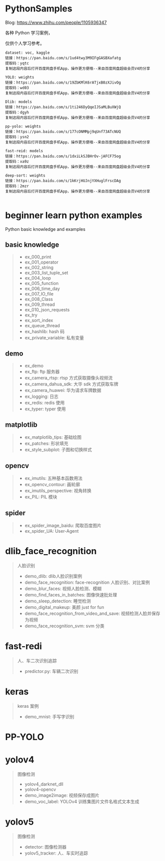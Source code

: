 # PythonSamples
Blog: https://www.zhihu.com/people/1105936347

各种 Python 学习案例，

仅供个人学习参考。

```
dataset: voc, kaggle
链接：https://pan.baidu.com/s/1ud4twy3M9IFgGASBXafatg 
提取码：yqtc 
复制这段内容后打开百度网盘手机App，操作更方便哦--来自百度网盘超级会员V4的分享

YOLO: weights
链接：https://pan.baidu.com/s/19ZbKMlK6rATjxB0zXJivOg 
提取码：wd03 
复制这段内容后打开百度网盘手机App，操作更方便哦--来自百度网盘超级会员V4的分享

Dlib: models
链接：https://pan.baidu.com/s/1ti246DyQqeIJSaMLBuXWjQ 
提取码：dgyh 
复制这段内容后打开百度网盘手机App，操作更方便哦--来自百度网盘超级会员V4的分享

pp-yolo: weights
链接：https://pan.baidu.com/s/177cONMMpj9qUnf73ATcNUQ 
提取码：ysn2 
复制这段内容后打开百度网盘手机App，操作更方便哦--来自百度网盘超级会员V4的分享

fast-reid: models
链接：https://pan.baidu.com/s/1dxiLkSJBHrOv-jAFCF75og 
提取码：xa9z 
复制这段内容后打开百度网盘手机App，操作更方便哦--来自百度网盘超级会员V4的分享

deep-sort: weights
链接：https://pan.baidu.com/s/1kKrjHUJnjYXHuglFrscDAg 
提取码：2mzr 
复制这段内容后打开百度网盘手机App，操作更方便哦--来自百度网盘超级会员V4的分享


```

# beginner learn python examples
Python basic knowledge and examples
## basic knowledge
> - ex_000_print
> - ex_001_operator
> - ex_002_string
> - ex_003_list_tuple_set
> - ex_004_loop
> - ex_005_function
> - ex_006_time_day
> - ex_007_IO_file
> - ex_008_Class
> - ex_009_thread
> - ex_010_json_requests
> - ex_try
> - ex_sort_index
> - ex_queue_thread
> - ex_hashlib: hash 码
> - ex_private_variable: 私有变量

## demo
> - ex_demo
> - ex_ftp: ftp 服务器
> - ex_camera_rtsp: rtsp 方式获取摄像头视频流
> - ex_camera_dahua_sdk: 大华 sdk 方式获取车牌
> - ex_camera_huawei: 华为请求车牌数据
> - ex_logging: 日志
> - ex_redis: redis 使用
> - ex_typer: typer 使用

## matplotlib
> - ex_matplotlib_tips: 基础绘图
> - ex_patches: 形状填充
> - ex_style_subplot: 子图和切换样式

## opencv
> - ex_imutils: 五种基本函数用法
> - ex_opencv_contour: 画轮廓
> - ex_imutils_perspective: 视角转换
> - ex_PIL: PIL 模块

## spider
> - ex_spider_image_baidu: 爬取百度图片
> - ex_spider_UA: User-Agent


# dlib_face_recognition
> 人脸识别
> - demo_dlib: dlib人脸识别案例
> - demo_face_recognition: face-recognition 人脸识别、对比案例
> - demo_blur_faces: 视频人脸检测、模糊
> - demo_find_faces_in_batches: 图像快速批处理
> - demo_sleep_detection: 睡觉检测
> - demo_digital_makeup: 美颜 just for fun
> - demo_face_recognition_from_video_and_save: 视频检测人脸并保存为视频
> - demo_face_recognition_svm: svm 分类

# fast-redi
> 人、车二次识别追踪
> - predictor.py: 车辆二次识别


# keras
> keras 案例
> - demo_mnist: 手写字识别


# PP-YOLO


# yolov4
> 图像检测
> - yolov4_darknet_dll
> - yolov4-opencv
> - demo_image2image: 视频保存成图片
> - demo_voc_label: YOLOv4 训练集图片文件名格式文本生成


# yolov5
> 图像检测
> - detector: 图像检测器
> - yolov5_tracker: 人、车实时追踪



